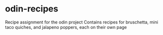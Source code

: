 # odin-recipes
Recipe assignment for the odin project
Contains recipes for bruschetta, mini taco quiches, and jalapeno poppers, each on their own page
